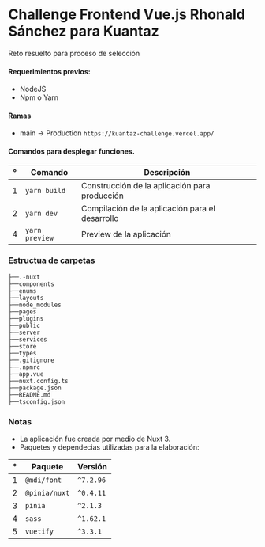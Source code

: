 # Challenge Frontend Vue.js Rhonald Sánchez para Kuantaz

Reto resuelto para proceso de selección

#### Requerimientos previos:

- NodeJS
- Npm o Yarn

#### Ramas

- main -> Production `https://kuantaz-challenge.vercel.app/`

#### Comandos para desplegar funciones.

| °   | Comando        | Descripción                                     |
| --- | -------------- | ----------------------------------------------- |
| 1   | `yarn build`   | Construcción de la aplicación para producción   |
| 2   | `yarn dev`     | Compilación de la aplicación para el desarrollo |
| 4   | `yarn preview` | Preview de la aplicación                        |

### Estructua de carpetas

```
├──.-nuxt
├──components
├──enums
├──layouts
├──node_modules
├──pages
├──plugins
├──public
├──server
├──services
├──store
├──types
├──.gitignore
├──.npmrc
├──app.vue
├──nuxt.config.ts
├──package.json
├──README.md
├──tsconfig.json
```

### Notas

- La aplicación fue creada por medio de Nuxt 3.
- Paquetes y dependecias utilizadas para la elaboración:

| °   | Paquete       | Versión   |
| --- | ------------- | --------- |
| 1   | `@mdi/font`   | `^7.2.96` |
| 2   | `@pinia/nuxt` | `^0.4.11` |
| 3   | `pinia`       | `^2.1.3`  |
| 4   | `sass`        | `^1.62.1` |
| 5   | `vuetify`     | `^3.3.1`  |
